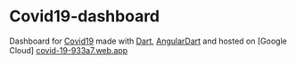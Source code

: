 # Covid19-dashboard
Dashboard for [Covid19] made with [Dart], [AngularDart] and hosted on [Google Cloud] <a href="https://covid-19-933a7.web.app/" >covid-19-933a7.web.app</a>

[Dart]: https://dart.dev/
[AngularDart]: https://github.com/angulardart
[Covid19]: https://www.who.int/emergencies/diseases/novel-coronavirus-2019
